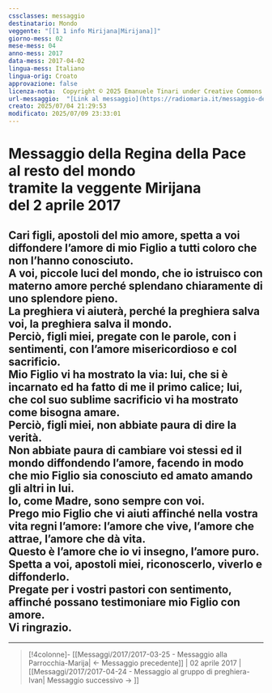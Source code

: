 ```yaml
---
cssclasses: messaggio
destinatario: Mondo
veggente: "[[1 1 info Mirijana|Mirijana]]"
giorno-mess: 02
mese-mess: 04
anno-mess: 2017
data-mess: 2017-04-02
lingua-mess: Italiano
lingua-orig: Croato
approvazione: false
licenza-nota:  Copyright © 2025 Emanuele Tinari under Creative Commons BY-NC-SA 4.0 https://creativecommons.org/licenses/by-nc-sa/4.0/
url-messaggio:  "[Link al messaggio](https://radiomaria.it/messaggio-del-2-aprile-2017/)"
creato: 2025/07/04 21:29:53
modificato: 2025/07/09 23:33:01
---
```


# Messaggio della Regina della Pace<br>al resto del mondo<br>tramite la veggente Mirijana<br>del 2 aprile 2017

## Cari figli, apostoli del mio amore, spetta a voi diffondere l’amore di mio Figlio a tutti coloro che non l’hanno conosciuto.<br>A voi, piccole luci del mondo, che io istruisco con materno amore perché splendano chiaramente di uno splendore pieno.<br>La preghiera vi aiuterà, perché la preghiera salva voi, la preghiera salva il mondo.<br>Perciò, figli miei, pregate con le parole, con i sentimenti, con l’amore misericordioso e col sacrificio.<br>Mio Figlio vi ha mostrato la via: lui, che si è incarnato ed ha fatto di me il primo calice; lui, che col suo sublime sacrificio vi ha mostrato come bisogna amare.<br>Perciò, figli miei, non abbiate paura di dire la verità.<br>Non abbiate paura di cambiare voi stessi ed il mondo diffondendo l’amore, facendo in modo che mio Figlio sia conosciuto ed amato amando gli altri in lui.<br>Io, come Madre, sono sempre con voi.<br>Prego mio Figlio che vi aiuti affinché nella vostra vita regni l’amore: l’amore che vive, l’amore che attrae, l’amore che dà vita.<br>Questo è l’amore che io vi insegno, l’amore puro.<br>Spetta a voi, apostoli miei, riconoscerlo, viverlo e diffonderlo.<br>Pregate per i vostri pastori con sentimento, affinché possano testimoniare mio Figlio con amore.<br>Vi ringrazio.

***

> [!4colonne]- [[Messaggi/2017/2017-03-25 - Messaggio alla Parrocchia-Marija| ← Messaggio precedente]] | 02 aprile 2017 | [[Messaggi/2017/2017-04-24 - Messaggio al gruppo di preghiera-Ivan| Messaggio successivo → ]]